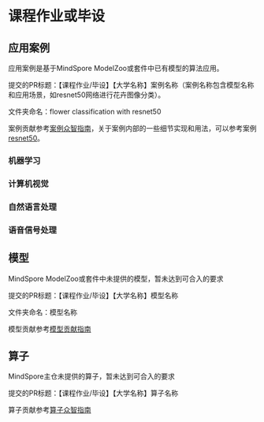 # 课程作业或毕设

## 应用案例

应用案例是基于MindSpore ModelZoo或套件中已有模型的算法应用。

提交的PR标题：【课程作业/毕设】【大学名称】案例名称（案例名称包含模型名称和应用场景，如resnet50网络进行花卉图像分类）。

文件夹命名：flower classification with resnet50

案例贡献参考[案例众智指南](https://gitee.com/mindspore/vision/wikis/%E6%A1%88%E4%BE%8B%E4%BC%97%E6%99%BAwiki/%E4%BA%A4%E4%BB%98%E4%BB%B6%E5%8F%8A%E8%B4%A8%E9%87%8F%E8%A6%81%E6%B1%82)，关于案例内部的一些细节实现和用法，可以参考案例[resnet50](https://gitee.com/mindspore/course/tree/master/02_CV/resnet50)。

### 机器学习

### 计算机视觉

### 自然语言处理

### 语音信号处理

## 模型

MindSpore ModelZoo或套件中未提供的模型，暂未达到可合入的要求

提交的PR标题：【课程作业/毕设】【大学名称】模型名称

文件夹命名：模型名称

模型贡献参考[模型贡献指南](https://gitee.com/mindspore/models/blob/master/how_to_contribute/CONTRIBUTING_ATTENTION_CN.md)

## 算子

MindSpore主仓未提供的算子，暂未达到可合入的要求

提交的PR标题：【课程作业/毕设】【大学名称】算子名称

算子贡献参考[算子众智指南](https://gitee.com/david-he91/mindspore/wikis)









